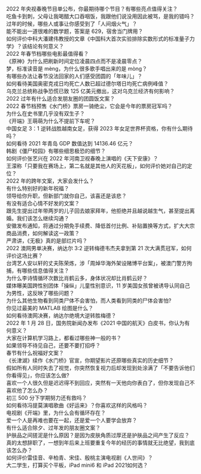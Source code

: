 2022 年央视春晚节目单公布，你最期待哪个节目？有哪些亮点值得关注？  
吃鱼卡到刺，父母让我喝醋大口吞咽饭，我跟他们说没用因此被骂，是我的错吗？  
过年的时候，哪些人或事让你感受到了「人间烟火气」？  
能不能出一道很难的数学题，答案是 629，宿舍当门牌用？  
如何评价中科大潘建伟教授的文章《中国科大首次实验排除实数形式的标准量子力学》？该结论有何意义？  
2022 年春节档哪些电影最值得看？  
《原神》为什么把刷新时间定位凌晨四点而不是凌晨零点？  
梦，标准读音是 mèng，为什么很多歌手唱出来的是 mòng？  
有哪些办法让春节没法回家的人们感受团圆的「年味儿」？  
如何看待美国奥密克戎日均死亡人数已超过德尔塔日均死亡病例峰值？  
乌克兰总统称战争恐慌已致 125 亿美元撤出，这对乌克兰经济有何影响？  
2022 过年有什么适合发朋友圈的团圆饭文案？  
2022 春节档预售《水门桥》票房一骑绝尘，它会是今年的票房冠军吗？  
为什么在史书里几乎没有双生子？  
《开端》王萌萌为什么不提前下车呢？  
中国女足 3：1 逆转战胜越南女足，获得 2023 年女足世界杯资格，你有什么期待吗？  
如何看待 2021 年青岛 GDP 数值达到 14136.46 亿元？  
韩剧《僵尸校园》有哪些细思极恐的细节？  
如何评价张艺兴在 2022 年河南卫视春晚上演唱的《天下安康》？  
王濛称「只要我在赛场上，第二名就是其他人的天花板」，如何评价她对自己的定位？  
2022 年的跨年文案，大家会发什么？  
有什么特别好的新年祝福？  
领导给你升职，但新部门就你自己，该喜还是该悲？  
有没有适合心情不好发的文案？  
跟先生提出过年带两岁的儿子回去娘家拜年，他拒绝并且越说越生气，甚至提出离婚。我们该怎么继续沟通？  
安徽发布通知，将通过分期免手续费、降低首付比例、补贴置换等方式，扩大大宗商品消费，如何解读这一政策？  
严肃讲，《无极》真的是部烂片吗？  
2022 澳网男单决赛，纳达尔 3:2 逆转梅德韦杰夫拿到第 21 次大满贯冠军，如何评价这场比赛？  
台湾艺人安以轩的丈夫陈荣炼，涉「周焯华海外架设赌博平台案」，被澳门警方拘捕，有哪些信息值得关注？  
为什么李诗情循环次数比肖鹤云多，身体状况却比肖鹤云好？  
媒体曝美国跨性别团体「操纵」儿童性别意识，11 岁美国女孩曾被诱导认同自己为男性，这反映了哪些问题？  
为什么其他生物看到同类尸体不会害怕，而人类看到同类的尸体会害怕?  
你见过最美的 MATLAB 绘图是什么？  
如何看待澳网决赛，纳达尔绝境大逆转胜梅德？  
2022 年 1 月 28 日，国务院新闻办发布《2021 中国的航天》白皮书，你认为有何意义？  
大家在计算机学习路上，都看过哪些神一般的书？  
如果领导不待见自己，还要不要打招呼？  
春节有什么祝福好文案？  
《长津湖》续作《水门桥》官宣，你期望影片还原哪些真实的历史细节？  
假如所有人同时失去了视觉，你突然恢复视力后却发现到处涂满了「不要告诉他们你看得见」，你应该怎么做?  
喜欢一个人很久但是迟迟得不到回应，突然有一天他向你表白了，但你发现自己不喜欢他了怎么办？  
初三 500 分下学期努力还有救吗？  
如何看待冯提莫演唱歌曲《好运来》？你喜欢这样的风格吗？  
电视剧《开端》里，为什么会有循环存在？  
爱一个人是再难也要在一起，还是爱一个人要学会放弃？  
有什么适合除夕、过年发的朋友圈文案？  
护肤品之间搓泥是什么原因？是因为皮肤角质过厚还是护肤品之间产生了反应？  
真的太想辞职了，一想到年后来上班要重复今年的经历的事情就无比绝望，我到底该怎么办？  
如何评价雷佳音、辛柏青、宋佳、殷桃主演电视剧《人世间》？  
大二学生，打算买个平板，iPad mini6 和 iPad 2021如何选？  
